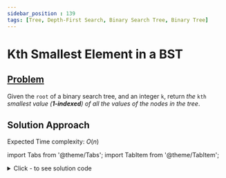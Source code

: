 ```yaml
---
sidebar_position : 139
tags: [Tree, Depth-First Search, Binary Search Tree, Binary Tree]
---
```


# Kth Smallest Element in a BST

## [Problem](https://leetcode.com/problems/kth-smallest-element-in-a-bst/)

<p>Given the <code>root</code> of a binary search tree, and an integer <code>k</code>, return <em>the</em> <code>kth</code> <em>smallest value (<strong>1-indexed</strong>) of all the values of the nodes in the tree</em>.</p>

## Solution Approach

Expected Time complexity: $O(n)$

import Tabs from '@theme/Tabs';
import TabItem from '@theme/TabItem';

<details><summary>Click - to see solution code</summary>

<Tabs>
<TabItem value="cpp" label="C++">

```cpp
class Solution {
    void helper(TreeNode* root, vector<int>& v) {
        if (!root) return;
        helper(root->left, v);
        v.push_back(root->val);
        helper(root->right, v);
    }

   public:
    int kthSmallest(TreeNode* root, int k) {
        if (root == NULL) return 0;
        vector<int> v;
        helper(root, v);
        return v[k - 1];
    }
};

```
</TabItem>
</Tabs>

</details>
